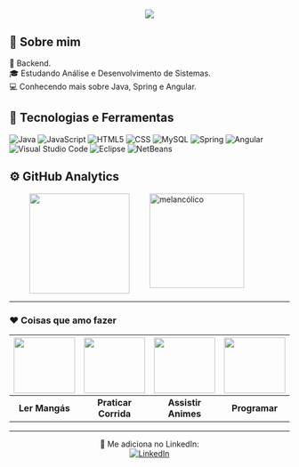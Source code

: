 <h1 align="center">
<img src="https://readme-typing-svg.herokuapp.com/?font=Righteous&size=35&center=true&vCenter=true&width=500&height=70&duration=4000&lines=Olá!+👋;+Seja+bem+vindo!+💙;" />
</h1>

## 💙 Sobre mim

🔎 Backend. <br/>
🎓 Estudando Análise e Desenvolvimento de Sistemas. <br/>
💻 Conhecendo mais sobre Java, Spring e Angular. <br/>

##  🔧 Tecnologias e Ferramentas

![Java](https://img.shields.io/badge/-Java-007396?style=flat&logo=Java&logoColor=white)
![JavaScript](https://img.shields.io/badge/-JavaScript-333333?style=flat&logo=javascript)
![HTML5](https://img.shields.io/badge/-HTML5-333333?style=flat&logo=HTML5)
![CSS](https://img.shields.io/badge/-CSS-333333?style=flat&logo=CSS3&logoColor=1572B6)
![MySQL](https://img.shields.io/badge/-MySQL-333333?style=flat&logo=mysql)
![Spring](https://img.shields.io/badge/-Spring-6DB33F?style=flat&logo=Spring&logoColor=white)
![Angular](https://img.shields.io/badge/-Angular-333333?style=flat&logo=angular&logoColor=DD0031)
![Visual Studio Code](https://img.shields.io/badge/-Visual%20Studio%20Code-333333?style=flat&logo=visual-studio-code&logoColor=007ACC)
![Eclipse](https://img.shields.io/badge/-Eclipse-333333?style=flat&logo=eclipse-ide&logoColor=2C2255)
![NetBeans](https://img.shields.io/badge/-NetBeans-1B6AC6?style=flat&logo=Apache%20NetBeans%20IDE&logoColor=white)


## ⚙️ GitHub Analytics

<div style="display: flex; flex-wrap: wrap; align-items: flex-start; justify-content: center;">
  <a href="https://github.com/Kalianny20" style="flex: 1; text-align: center;">
    <img height="180em" src="https://github-readme-stats.vercel.app/api?username=Kalianny20&show_icons=true&theme=nightowl&include_all_commits=true&count_private=true"/>
  </a>

   <img height="170em" src="https://media.tenor.com/TMty1-yAfk8AAAAi/jumin-wipe.gif" alt="melancólico" style="flex: 1;">
</div>


-----

### ❤️ Coisas que amo fazer
| <img src="https://media1.tenor.com/m/09SJ12pa9SkAAAAC/berserk.gif" width="110" height="100"> | <img src="https://media.tenor.com/jLhNoR2aR6sAAAAi/peach-goma.gif" width="110" height="100"> | <img src="https://media1.tenor.com/m/mCiM7CmGGI4AAAAC/naruto.gif" width="110" height="100"> | <img src="https://media1.tenor.com/m/VpZ2Nf5gdRYAAAAC/pc-banging.gif" width="110" height="100"> |
| :---: | :---: | :---: | :---: |
| <b>Ler Mangás</b> | <b>Praticar Corrida</b> | <b>Assistir Animes</b> | <b>Programar</b> |

-----

<p align="center">
  💌 Me adiciona no LinkedIn: </br> <a href="https://www.linkedin.com/in/kaliannymiranda" title="LinkedIn"> 
  <img src="https://img.shields.io/badge/-Linkedin-0e76a8?style=flat-square&logo=Linkedin&logoColor=white&link=https://www.linkedin.com/in/kaliannymiranda" alt="LinkedIn"/></a>
</p>
